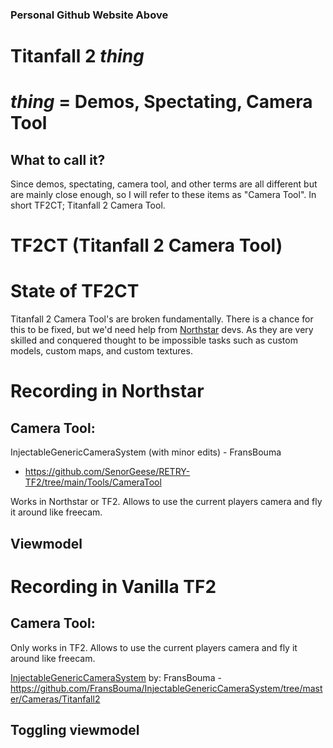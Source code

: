 ### Personal Github Website Above

# Titanfall 2 *thing*
# *thing* = Demos, Spectating, Camera Tool

## What to call it?
Since demos, spectating, camera tool, and other terms are all different but are mainly close enough, so I will refer to these items as "Camera Tool". In short TF2CT; Titanfall 2 Camera Tool.

# TF2CT (Titanfall 2 Camera Tool)

# State of TF2CT
Titanfall 2 Camera Tool's are broken fundamentally. There is a chance for this to be fixed, but we'd need help from [Northstar](northstar.tf) devs. As they are very skilled and conquered thought to be impossible tasks such as custom models, custom maps, and custom textures.

# Recording in Northstar

## Camera Tool: 
InjectableGenericCameraSystem (with minor edits) - FransBouma
- https://github.com/SenorGeese/RETRY-TF2/tree/main/Tools/CameraTool

Works in Northstar or TF2. Allows to use the current players camera and fly it around like freecam.

## Viewmodel

# Recording in Vanilla TF2

## Camera Tool: 
Only works in TF2. Allows to use the current players camera and fly it around like freecam.

[InjectableGenericCameraSystem](https://github.com/FransBouma/InjectableGenericCameraSystem/tree/master/Cameras/Titanfall2) by: FransBouma - https://github.com/FransBouma/InjectableGenericCameraSystem/tree/master/Cameras/Titanfall2


## Toggling viewmodel

